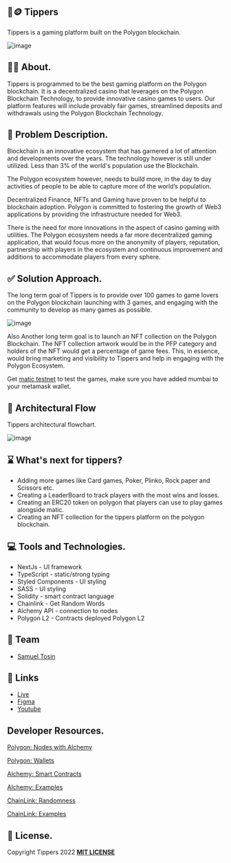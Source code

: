 ## 🎲🪙 Tippers
Tippers is a gaming platform built on the Polygon blockchain.

![image](https://i.postimg.cc/bwbQ1VJv/Landing-4-1.png)

## 🙋🏽 About.
Tippers is programmed to be the best gaming platform on the Polygon blockchain. It is a decentralized casino that leverages on the Polygon Blockchain Technology, to provide innovative casino games to users. Our platform features will include provably fair games, streamlined deposits and withdrawals using the Polygon Blockchain Technology. 

 ## 💫 Problem Description.
Blockchain is an innovative ecosystem that has garnered a lot of attention and developments over the years. The technology however is still under utilized. Less than 3% of the world's population use the Blockchain. 

The Polygon ecosystem however, needs to build more, in the day to day activities of people to be able to capture more of the world’s population.

Decentralized Finance, NFTs and Gaming have proven to be helpful to blockchain adoption.
Polygon is committed to fostering the growth of Web3 applications by providing the infrastructure needed for Web3.

There is the need for more innovations in the aspect of casino gaming with utilities. The Polygon ecosystem needs a far more decentralized gaming application, that would focus more on the anonymity of players, reputation, partnership with players in the ecosystem and continuous improvement and additions to accommodate players from every sphere.

## ✅ Solution Approach.
The long term goal of Tippers is to provide over 100 games to game lovers on the Polygon blockchain launching with 3 games, and engaging with the community to develop as many games as possible.

![image](https://i.postimg.cc/Bv14SyqJ/Desktop-7-1.png)

Also Another long term goal is to launch an NFT collection on the Polygon Blockchain.
The NFT collection artwork would be in the PFP category and holders of the NFT would get a percentage of game fees. This, in essence, would bring marketing and visibility to Tippers and help in engaging with the Polygon Ecosystem.

Get [matic testnet](https://mumbaifaucet.com/) to test the games, make sure you have added mumbai to your metamask wallet.

## 🌊 Architectural Flow
Tippers architectural flowchart.

![image](https://i.postimg.cc/jjzNWMcr/Flowchart-1-1.png)

## ⌛️ What's next for tippers? 
- Adding more games like Card games, Poker, Plinko, Rock paper and Scissors etc.
- Creating a LeaderBoard to track players with the most wins and losses.
- Creating an ERC20 token on polygon that players can use to play games alongside matic.
- Creating an NFT collection for the tippers platform on the polygon blockchain.

## 💻 Tools and Technologies.
- NextJs - UI framework
- TypeScript - static/strong typing 
- Styled Components - UI styling
- SASS - UI styling
- Solidity - smart contract language
- Chainlink - Get Random Words 
- Alchemy API - connection to nodes
- Polygon L2 - Contracts deployed Polygon L2

## 🫡 Team
- [Samuel Tosin](https://github.com/Samuellyworld)

## 🔗 Links
- [Live]()
- [Figma](https://www.figma.com/file/ACnmyX2yz9VYkTtsauABOY/Tippers?node-id=0%3A1)
- [Youtube]()

## Developer Resources.
[Polygon: Nodes with Alchemy](https://wiki.polygon.technology/docs/develop/network-details/access-node-alchemy)

[Polygon: Wallets](https://wiki.polygon.technology/docs/develop/metamask/overview)

[Alchemy: Smart Contracts](https://docs.alchemy.com/docs/how-to-code-and-deploy-a-polygon-smart-contract)

[Alchemy: Examples](https://docs.alchemy.com/docs/integrating-your-smart-contract-with-the-frontend)

[ChainLink: Randomness](https://docs.chain.link/vrf/v2/introduction)

[ChainLink: Examples](https://docs.chain.link/vrf/v2/subscription/examples/get-a-random-number)

## 🪪 License.

Copyright Tippers 2022 [**MIT LICENSE**](/LICENSE)









